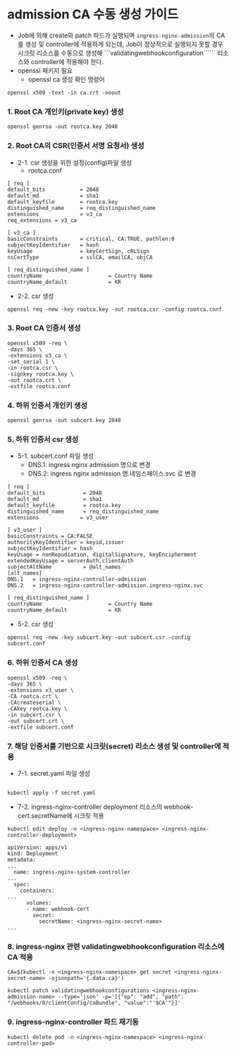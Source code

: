 # admission CA 수동 생성 가이드
* Job에 의해 create와 patch 파드가 실행되며 ```ingress-nginx-admission```의 CA를 생성 및 controller에 적용하게 되는데, Job이 정상적으로 실행되지 못할 경우 시크릿 리소스를 수동으로 생성해 ```validatingwebhookconfiguration`````` 리소스와 controller에 적용해야 한다.
* openssl 패키지 필요
    * openssl ca 생성 확인 명령어
```
openssl x509 -text -in ca.crt -noout
```

### 1. Root CA 개인키(private key) 생성
```
openssl genrsa -out rootca.key 2048
```

### 2. Root CA의 CSR(인증서 서명 요청서) 생성
* 2-1. csr 생성을 위한 설정(config)파일 생성
  * rootca.conf
```
[ req ]
default_bits           = 2048
default_md             = sha1
default_keyfile        = rootca.key
distinguished_name     = req_distinguished_name
extensions             = v3_ca
req_extensions = v3_ca

[ v3_ca ]
basicConstraints       = critical, CA:TRUE, pathlen:0
subjectKeyIdentifier   = hash
keyUsage               = keyCertSign, cRLSign
nsCertType             = sslCA, emailCA, objCA

[ req_distinguished_name ]
countryName                     = Country Name
countryName_default             = KR
```
* 2-2. csr 생성 
```
openssl req -new -key rootca.key -out rootca.csr -config rootca.conf
```

### 3. Root CA 인증서 생성
```
openssl x509 -req \
-days 365 \
-extensions v3_ca \
-set_serial 1 \
-in rootca.csr \
-signkey rootca.key \
-out rootca.crt \
-extfile rootca.conf
```

### 4. 하위 인증서 개인키 생성
```
openssl genrsa -out subcert.key 2048
```

### 5. 하위 인증서 csr 생성
* 5-1. subcert.conf 파일 생성 
   * DNS.1: ingress nginx admission 명으로 변경 
   * DNS.2: ingress nginx admission 명.네임스페이스.svc 로 변경
```
[ req ]
default_bits            = 2048
default_md              = sha1
default_keyfile         = rootca.key
distinguished_name      = req_distinguished_name
extensions             = v3_user

[ v3_user ]
basicConstraints = CA:FALSE
authorityKeyIdentifier = keyid,issuer
subjectKeyIdentifier = hash
keyUsage = nonRepudiation, digitalSignature, keyEncipherment
extendedKeyUsage = serverAuth,clientAuth
subjectAltName          = @alt_names
[alt_names]
DNS.1   = ingress-nginx-controller-admission
DNS.2   = ingress-nginx-controller-admission.ingress-nginx.svc

[ req_distinguished_name ]
countryName                     = Country Name
countryName_default             = KR
```
* 5-2. csr 생성
```
openssl req -new -key subcert.key -out subcert.csr -config subcert.conf
```

### 6. 하위 인증서 CA 생성
```
openssl x509 -req \
-days 365 \
-extensions v3_user \
-CA rootca.crt \
-CAcreateserial \
-CAkey rootca.key \
-in subcert.csr \
-out subcert.crt \
-extfile subcert.conf
```

### 7. 해당 인증서를 기반으로 시크릿(secret) 리소스 생성 및 controller에 적용
* 7-1. secret.yaml 파일 생성
```

```
```
kubectl apply -f secret.yaml
```
* 7-2. ingress-nginx-controller deployment 리소스의 webhook-cert.secretName에 시크릿 적용
```
kubectl edit deploy -n <ingress-nginx-namespace> <ingress-nginx-controller-deployment>
```
```
apiVersion: apps/v1
kind: Deployment
metadata:
...
  name: ingress-nginx-system-controller
...
  spec:
    containers:
...
      volumes:
      - name: webhook-cert
        secret:
          secretName: <ingress-nginx-secret-name>
...
```

### 8. ingress-nginx 관련 validatingwebhookconfiguration 리소스에 CA 적용
``` 
CA=$(kubectl -n <ingress-nginx-namespace> get secret <ingress-nginx-secret-name> -ojsonpath='{.data.ca}')

kubectl patch validatingwebhookconfigurations <ingress-nginx-admission-name> --type='json' -p='[{"op": "add", "path": "/webhooks/0/clientConfig/caBundle", "value":"'$CA'"}]'
```

### 9. ingress-nginx-controller 파드 재기동
```
kubectl delete pod -n <ingress-nginx-namespace> <ingress-nginx-controller-pod>
```